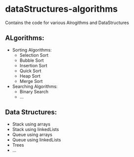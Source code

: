 # dataStructures-algorithms
Contains the code for various Alrogithms and DataStructures

## ALgorithms:
  - Sorting Algorithms:
      - Selection Sort
      - Bubble Sort
      - Insertion Sort
      - Quick Sort
      - Heap Sort
      - Merge Sort
  - Searching Algorithms:
      - Binary Search
      - ...
## Data Structures:
  - Stack using arrays
  - Stack using linkedLists
  - Queue using arrays
  - Queue using linkedLists
  - Trees
  - ...
